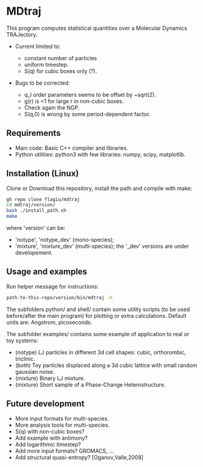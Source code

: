 # MDtraj

This program computes statistical quantities over a Molecular Dynamics TRAJectory.

- Current limited to:
	- constant number of particles
	- uniform timestep.
	- S(q) for cubic boxes only (?).

- Bugs to be corrected:
	- q_l order parameters seems to be offset by ~sqrt(2).
	- g(r) is <1 for large r in non-cubic boxes.
	- Check again the NGP.
	- S(q,0) is wrong by some period-dependent factor.

## Requirements

- Main code: Basic C++ compiler and libraries.
- Python utilities: python3 with few libraries: numpy, scipy, matplotlib.

## Installation (Linux)

Clone or Download this repository, install the path and compile with make:
```bash
gh repo clone flagiu/mdtraj
cd mdtraj/version/
bash ./install_path.sh
make
```
where 'version' can be:
- 'notype', 'notype_dev' (mono-species);
- 'mixture', 'mixture_dev' (multi-species);
the '_dev' versions are under developement.

## Usage and examples

Run helper message for instructions:
```bash
path-to-this-repo/version/bin/mdtraj -h
```

The subfolders python/ and shell/ contain some utility scripts (to be used before/after the main program) for plotting or extra calculations. Default units are: Angstrom, picoseconds.

The subfolder examples/ contains some example of application to real or toy systems:
- (notype) LJ particles in different 3d cell shapes: cubic, orthorombic, triclinic.
- (both) Toy particles displaced along a 3d cubic lattice with small random gaussian noise.
- (mixture) Binary LJ mixture.
- (mixture) Short sample of a Phase-Change Heterostructure.

## Future development

- More input formats for multi-species.
- More analysis tools for multi-species.
- S(q) with non-cubic boxes?
- Add example with antimony?
- Add logarithmic timestep?
- Add more input formats? GROMACS, ...
- Add structural quasi-entropy? [Oganov,Valle,2008]
